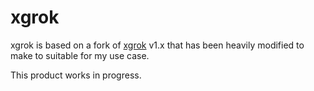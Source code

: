 # xgrok

xgrok is based on a fork of [xgrok](https://github.com/inconshreveable/xgrok) v1.x that has been heavily modified to make to suitable for my use case.

This product works in progress.
